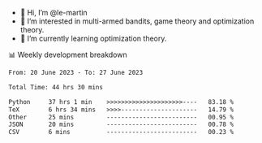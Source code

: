 - 👋 Hi, I’m @le-martin
- 👀 I’m interested in multi-armed bandits, game theory and optimization theory.
- 🌱 I’m currently learning optimization theory.
<!---- 💞️ I’m looking to collaborate on ...
- 📫 How to reach me ...-->

<!---
Tutorial for using WakaTime stats in GitHub profile: https://github.com/athul/waka-readme
-->

📊 Weekly development breakdown
<!--START_SECTION:waka-->

```txt
From: 20 June 2023 - To: 27 June 2023

Total Time: 44 hrs 30 mins

Python     37 hrs 1 min    >>>>>>>>>>>>>>>>>>>>>----   83.18 %
TeX        6 hrs 34 mins   >>>>---------------------   14.79 %
Other      25 mins         -------------------------   00.95 %
JSON       20 mins         -------------------------   00.78 %
CSV        6 mins          -------------------------   00.23 %
```

<!--END_SECTION:waka-->

<!---
le-martin/le-martin is a ✨ special ✨ repository because its `README.md` (this file) appears on your GitHub profile.
You can click the Preview link to take a look at your changes.
--->
